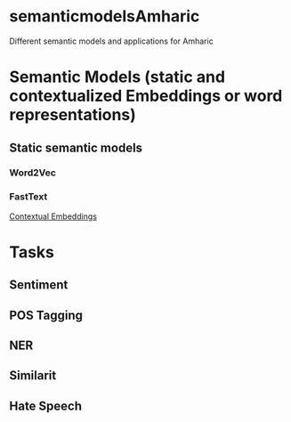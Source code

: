 # semanticmodelsAmharic
Different semantic models and applications for Amharic

# Semantic Models (static and contextualized Embeddings or word representations)
## Static semantic models
### Word2Vec
### FastText
[Contextual Embeddings](https://github.com/uhh-lt/amharicmodels/wiki/contextual)

# Tasks

## Sentiment
## POS Tagging
## NER
## Similarit 
## Hate Speech

